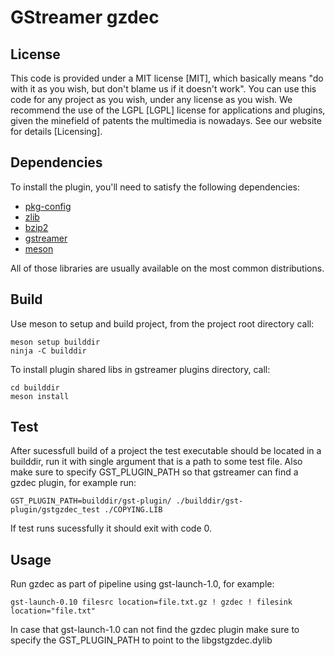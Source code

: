 # GStreamer gzdec

## License

This code is provided under a MIT license [MIT], which basically means "do
with it as you wish, but don't blame us if it doesn't work". You can use
this code for any project as you wish, under any license as you wish. We
recommend the use of the LGPL [LGPL] license for applications and plugins,
given the minefield of patents the multimedia is nowadays. See our website
for details [Licensing].

## Dependencies
To install the plugin, you'll need to satisfy the following dependencies:

* [pkg-config](http://www.freedesktop.org/wiki/Software/pkg-config/)
* [zlib](http://zlib.net/)
* [bzip2](http://www.bzip.org/)
* [gstreamer](https://gstreamer.freedesktop.org/)
* [meson](https://mesonbuild.com/)

All of those libraries are usually available on the most common
distributions.

## Build
Use meson to setup and build project, from the project root directory call:

    meson setup builddir
    ninja -C builddir

To install plugin shared libs in gstreamer plugins directory, call:

    cd builddir
    meson install

## Test
After sucessfull build of a project the test executable should be located in a builddir, run it with single argument that is a path to some test file. Also make sure to specify GST_PLUGIN_PATH so that gstreamer can find a gzdec plugin, for example run:

    GST_PLUGIN_PATH=builddir/gst-plugin/ ./builddir/gst-plugin/gstgzdec_test ./COPYING.LIB

If test runs sucessfully it should exit with code 0.

## Usage
Run gzdec as part of pipeline using gst-launch-1.0, for example:

    gst-launch-0.10 filesrc location=file.txt.gz ! gzdec ! filesink location="file.txt"

In case that gst-launch-1.0 can not find the gzdec plugin make sure to specify the GST_PLUGIN_PATH to point to the libgstgzdec.dylib